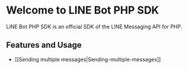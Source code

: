 Welcome to LINE Bot PHP SDK
==

LINE Bot PHP SDK is an official SDK of the LINE Messaging API for PHP.

Features and Usage 
--

- [[Sending multiple messages|Sending-multiple-messages]]